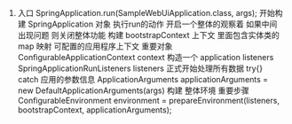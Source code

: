 1. 入口 SpringApplication.run(SampleWebUiApplication.class, args);
    开始构建 SpringApplication 对象
    执行run的动作
        开启一个整体的观察着 如果中间出现问题 则关闭整体功能
        构建 bootstrapContext 上下文 里面包含实体类的map 映射 
        可配置的应用程序上下文 重要对象   ConfigurableApplicationContext context 
        构造一个 application listeners  SpringApplicationRunListeners listeners
        正式开始处理所有数据 try{} catch
            应用的参数信息  ApplicationArguments applicationArguments = new DefaultApplicationArguments(args)
            构建 整体环境 重要步骤 ConfigurableEnvironment environment = prepareEnvironment(listeners, bootstrapContext, applicationArguments);
            